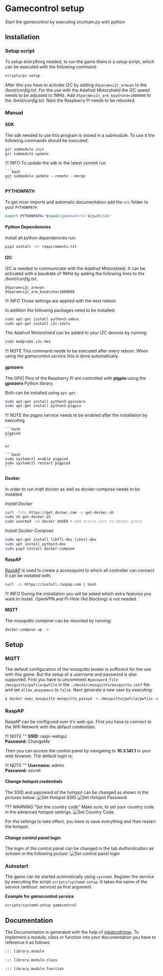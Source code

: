 # Gamecontrol setup

Start the gamecontrol by executing *src/main.py* with python

## Installation
### Setup script

To setup everything needed, to run the game there is a setup script, which can be executed with the following command:

```bash
scripts/pi-setup
```

After this you have to activate I2C by adding `dtparam=i2c_arm=on` to the */boot/config.txt*. For the use with the Adafruit Motorshield the I2C speed needs to be adjusted to 1MHz. Add `dtparam=i2c_arm_baudrate=1000000` to the */boot/config.txt*. Next the Raspberry Pi needs to be rebooted.

### Manual
#### SDK

The sdk needed to use this program is stored in a submodule. To use it the following commands should be executed:

```bash
git submodule init
git submodule update
```

!!! INFO
    To update the sdk to the latest commit run

    ```bash
    git submodule update --remote --merge
    ```

#### PYTHONPATH
To get nicer imports and automatic documentation add the `src` folder to your `PYTHONPATH`

```bash
export PYTHONPATH="$(pwd)/gamecontrol:$(pwd)/sdk"
```

#### Python Dependencies

Install all python dependencies run:

```bash
pip3 install -Ur requirements.txt
```

#### I2C

I2C is needed to communicate with the Adafruit Motorshield. It can be activated with a baudrate of 1MHz by adding the following lines to the */boot/config.txt*.

```
dtparam=i2c_arm=on
dtparam=i2c_arm_baudrate=1000000
```

!!! INFO
    Those settings are applied with the next reboot.

In addition the following packages need to be installed:

```bash
sudo apt-get install python3-smbus
sudo apt-get install i2c-tools
```

The Adafruit Motorshield can be added to your I2C devices by running:

```bash
sudo modprobe i2c-dev
```

!!! NOTE
    This command needs to be executed after every reboot. When using the *gamecontrol.service* this is done automatically.

#### gpiozero

The GPIO Pins of the Raspberry Pi are controlled with **pigpio** using the **gpiozero** Python library.

Both can be installed using `apt-get`

```bash
sudo apt-get install python3-gpiozero
sudo apt-get install python3-pigpio
```

!!! NOTE
    the pigpio service needs to be enabled after the installation by executing

    ```bash
    pigpiod
    ```

    or

    ```bash
    sudo systemctl enable pigpiod
    sudo systemctl restart pigpiod
    ```

#### Docker

In order to run mqtt docker as well as docker-compose needs to be installed.

*Install Docker*
```bash
curl -fsSL https://get.docker.com -o get-docker.sh
sudo sh get-docker.sh
sudo usermod -aG docker $USER # Add active user to docker group
```

*Install Docker-Compose*
```bash
sudo apt-get install libffi-dev libssl-dev
sudo apt install python3-dev
sudo pip3 install docker-compose
```

#### RaspAP

[RaspAP](https://raspap.com) is used to create a accesspoint to which all controller can connect. It can be installed with:

```bash
curl -sL https://install.raspap.com | bash
```

!!! INFO
    During the installation you will be asked which extra features you want to install. OpenVPN and Pi-Hole (Ad Blocking) is not needed.

#### MQTT

The mosquitto container can be mounted by running:

```bash
docker-compose up -d
```

## Setup
### MQTT

The default configuration of the mosquitto broker is sufficient for the use with this game. But the setup of a username and password is also supported.
First you have to uncomment `#password_file /mosquitto/pwfile/pwfile` in the `./docker/mosquitto/mosquitto.conf` file and set `allow_anoyamous` to `false`.
Next generate a new user by executing:

```bash
$ docker exec mosquitto mosquitto_passwd -b /mosquitto/pwfile/pwfile <username> <password>
```

### RaspAP

RaspAP can be configured over it's web-gui. First you have to connect to the Wifi Network with the default credentials:

!!! NOTE ""
    **SSID:** raspi-webgui<br>
    **Password:** ChangeMe

Then you can access the control panel by navigating to **10.3.141.1** in your web browser. The default login is:

!!! NOTE ""
    **Username:** admin <br>
    **Password:** secret

#### Change hotspot credentials

The SSID and password of the hotspot can be changed as shown in the pictures below:
![Set Hotspot SSID](assets/raspap-setup/01-set-ssid.png)
![Set Hotspot Password](assets/raspap-setup/02-set-secret.png)

??? WARNING "Set the country code"
    Make sure, to set your country code in the advanced hotspot settings.
    ![Set Country Code](assets/raspap-setup/03-set-country.png)

For the settings to take effect, you have to save everything and then restart the hotspot.

#### Change control panel login

The login of the control panel can be changed in the tab *Authentication* as schown in the following picture:
![Set control panel login](assets/raspap-setup/04-set-controlpanel-login.png)

### Autostart

The game can be started automatically using `systemd`. Register the service by executing the script `scripts/systemd-setup`. It takes the name of the service (without .service) as first argument.

**Example for *gamecontrol.service***
```bash
scripts/systemd-setup gamecontrol
```

## Documentation

The Documentation is generated with the help of [mkdocstrings](https://mkdocstrings.github.io/#). To implement a module, class or function into your documentation you have to reference it as follows:

```md
::: library.module

::: library.module.class

::: library.module.function
```